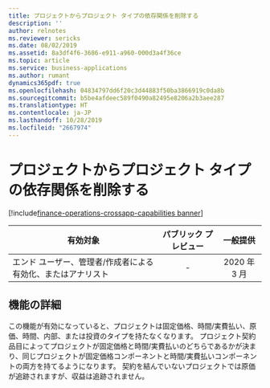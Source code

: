 ```yaml
---
title: プロジェクトからプロジェクト タイプの依存関係を削除する
description: ''
author: relnotes
ms.reviewer: sericks
ms.date: 08/02/2019
ms.assetid: 8a3df4f6-3686-e911-a960-000d3a4f36ce
ms.topic: article
ms.service: business-applications
ms.author: rumant
dynamics365pdf: true
ms.openlocfilehash: 04834797dd6f20c3d44883f50ba3866919c0da8b
ms.sourcegitcommit: b5be4afdeec589f0490a82495e8206a2b3aee287
ms.translationtype: HT
ms.contentlocale: ja-JP
ms.lasthandoff: 10/28/2019
ms.locfileid: "2667974"
---
```

# <a name="remove-project-type-dependency-from-project"></a>プロジェクトからプロジェクト タイプの依存関係を削除する
[!include[finance-operations-crossapp-capabilities banner](../includes/finance-operations-crossapp-capabilities.md)]

| 有効対象    |  パブリック プレビュー | 一般提供 | 
| ---------- | :----------: |:----------: |
|エンド ユーザー、管理者/作成者による有効化、またはアナリスト|-| 2020 年 3 月|






## <a name="feature-details"></a>機能の詳細
<!--feature detail start -->
この機能が有効になっていると、プロジェクトは固定価格、時間/実費払い、原価、時間、内部、または投資のタイプを持たなくなります。 プロジェクト契約品目によってプロジェクトが固定価格と時間/実費払いのどちらであるかが決まり、同じプロジェクトが固定価格コンポーネントと時間/実費払いコンポーネントの両方を持てるようになります。 契約を結んでいないプロジェクトでは原価が追跡されますが、収益は追跡されません。
<!--feature detail end -->









